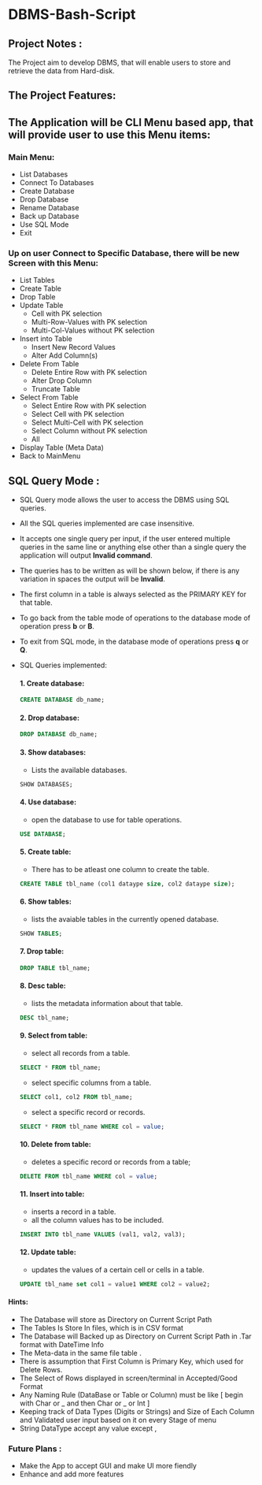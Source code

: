 # DBMS-Bash-Script

## Project Notes : 

The Project aim to develop DBMS, that will enable users to store and retrieve the data from Hard-disk.

## The Project Features:
## The Application will be CLI Menu based app, that will provide user to use this Menu items:
### Main Menu:
- List Databases
- Connect To Databases
- Create Database
- Drop Database
- Rename Database
- Back up Database
- Use SQL Mode
- Exit 

### Up on user Connect to Specific Database, there will be new Screen with this Menu: 
- List Tables
- Create Table  
- Drop Table 
- Update Table 
  - Cell with PK selection
  - Multi-Row-Values with PK selection
  - Multi-Col-Values without PK selection
- Insert into Table 
  - Insert New Record Values 
  - Alter Add Column(s)
- Delete From Table  
  - Delete Entire Row with PK selection
  - Alter Drop Column
  - Truncate Table
- Select From Table
  - Select Entire Row with PK selection
  - Select Cell with PK selection
  - Select Multi-Cell with PK selection
  - Select Column without PK selection
  - All
- Display Table (Meta Data)
- Back to MainMenu 

## SQL Query Mode : 
- SQL Query mode allows the user to access the DBMS using SQL queries.
- All the SQL queries implemented are case insensitive.
- It accepts one single query per input, if the user entered multiple queries in the same line or anything else other than a single query the application will output **Invalid command**.
- The queries has to be written as will be shown below, if there is any variation in spaces the output will be **Invalid**.
- The first column in a table is always selected as the PRIMARY KEY for that table.
- To go back from the table mode of operations to the database mode of operation press **b** or **B**.
- To exit from SQL mode, in the database mode of operations press **q** or **Q**.
- SQL Queries implemented:

   #### **1. Create database:**
    ``` sql
    CREATE DATABASE db_name;
    ```
  #### **2. Drop database:**
    ``` sql
    DROP DATABASE db_name;
    ```
  #### **3. Show databases:**
  - Lists the available databases.
   ``` sql
   SHOW DATABASES;
   ```
  #### **4. Use database:**
  - open the database to use for table operations.
  ``` sql
  USE DATABASE;
  ```
  #### **5. Create table:**
  - There has to be atleast one column to create the table.
  ``` sql
  CREATE TABLE tbl_name (col1 dataype size, col2 dataype size);
  ```
  #### **6. Show tables:**
  - lists the avaiable tables in the currently opened database.
  ``` sql
  SHOW TABLES;
  ```
  #### **7. Drop table:**
  ``` sql
  DROP TABLE tbl_name;
  ```
  #### **8. Desc table:**
  - lists the metadata information about that table.
  ``` sql
  DESC tbl_name;
  ```
  #### **9. Select from table:**
  - select all records from a table.
  ``` sql
  SELECT * FROM tbl_name;
  ```
  - select specific columns from a table.
  ``` sql
  SELECT col1, col2 FROM tbl_name;
  ```
  - select a specific record or records.
  ``` sql
  SELECT * FROM tbl_name WHERE col = value;
  ```
  #### **10. Delete from table:**
  - deletes a specific record or records from a table;
  ``` sql
  DELETE FROM tbl_name WHERE col = value;
  ```
  #### **11. Insert into table:**
  - inserts a record in a table.
  - all the column values has to be included.
  ``` sql
  INSERT INTO tbl_name VALUES (val1, val2, val3);
  ```
  #### **12. Update table:**
  - updates the values of a certain cell or cells in a table.
  ``` sql
  UPDATE tbl_name set col1 = value1 WHERE col2 = value2;
  ```




####  Hints:
- The Database will store as Directory on Current Script Path 
- The Tables Is Store In files, which is in CSV format 
- The Database will Backed up as Directory on Current Script Path in .Tar format with DateTime Info 
- The Meta-data in the same file table .
- There is assumption that First Column is Primary Key, which used for Delete Rows.
- The Select of Rows displayed in screen/terminal in Accepted/Good Format
- Any Naming Rule (DataBase or Table or Column) must be like [ begin with Char or _ and then Char or _ or Int   ]
- Keeping track of Data Types (Digits or Strings) and Size of Each Column and Validated user input based on it on every Stage of menu 
- String DataType accept any value except ,  



### Future Plans :
- Make the App to accept GUI and make UI more fiendly 
- Enhance and add more features
